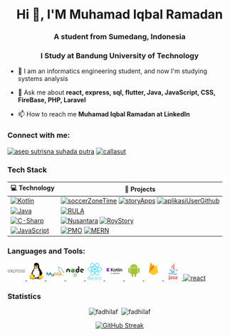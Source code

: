 <!--
**Muhamad Iqbal Ramadan/Iqbal** is a ✨ _special_ ✨ repository because its `README.md` (this file) appears on your GitHub profile.

Here are some ideas to get you started:

- 🔭 I’m currently working on ...
- 🌱 I’m currently learning ...
- 👯 I’m looking to collaborate on ...
- 🤔 I’m looking for help with ...
- 💬 Ask me about ...
- 📫 How to reach me: ...
- 😄 Pronouns: ...
- ⚡ Fun fact: ...
-->

<div align="center">
    <h1>Hi 👋, I'M Muhamad Iqbal Ramadan</h1>
    <h3>A student from Sumedang, Indonesia</h3>
  <h3>I Study at Bandung University of Technology</h3>
</div>

- 🌱 I am an informatics engineering student, and now I'm studying systems analysis

- 💬 Ask me about **react, express, sql, flutter, Java, JavaScript, CSS, FireBase, PHP, Laravel**

- 📫 How to reach me **Muhamad Iqbal Ramadan at LinkedIn**

### Connect with me:
<a href="https://www.linkedin.com/in/muhamad-iqbal-ramadan/" target="blank"><img align="center" src="https://raw.githubusercontent.com/rahuldkjain/github-profile-readme-generator/master/src/images/icons/Social/linked-in-alt.svg" alt="asep sutrisna suhada putra" height="30" width="40" /></a>
<a href="https://www.instagram.com/iqbalramadann_/" target="blank"><img align="center" src="https://raw.githubusercontent.com/rahuldkjain/github-profile-readme-generator/master/src/images/icons/Social/instagram.svg" alt="callasut" height="30" width="40" /></a>

### Tech Stack
<!-- START OF PROFILE STACK, DO NOT REMOVE -->
| 💻 **Technology** | 🚀 **Projects** |
| - | - |
| [![Kotlin](https://img.shields.io/static/v1?label=&message=Kotlin&color=7FD6EA&logo=kotlin&logoColor=FFFFFF)](https://kotlinlang.org/) | [![soccerZoneTime](https://img.shields.io/static/v1?label=&message=soccerZoneTime&color=000605&logo=github&logoColor=FFFFFF&labelColor=000605)](https://github.com/ibayeye/SoccerZoneTimeCompose) [![storyApps](https://img.shields.io/static/v1?label=&message=storyApps&color=000605&logo=github&logoColor=FFFFFF&labelColor=000605)](https://github.com/ibayeye/StoryApps) [![aplikasiUserGithub](https://img.shields.io/static/v1?label=&message=aplikasiUserGithub&color=000605&logo=github&logoColor=FFFFFF&labelColor=000605)](https://github.com/ibayeye/AplikasiGithubUser) |
| [![Java](https://img.shields.io/static/v1?label=&message=Java&color=3178C6&logo=java&logoColor=FFFFFF)](https://www.java.com/) | [![RULA](https://img.shields.io/static/v1?label=&message=RULA&color=000605&logo=github&logoColor=FFFFFF&labelColor=000605)](https://github.com/ibayeye/RULA)  |
| [![C-Sharp](https://img.shields.io/static/v1?label=&message=C-Sharp&color=007396&logo=c-sharp&logoColor=FFFFFF)](https://dotnet.microsoft.com/en-us/languages/csharp) | [![Nusantara](https://img.shields.io/static/v1?label=&message=Gemastik-Nusantara&color=000605&logo=github&logoColor=FFFFFF&labelColor=000605)](https://github.com/ibayeye/GemastikProject-Game-Development) [![RoyStory](https://img.shields.io/static/v1?label=&message=RoyStory&color=000605&logo=github&logoColor=FFFFFF&labelColor=000605)](https://github.com/ibayeye/Roy_Story_EscapeTheJungle) |
| [![JavaScript](https://img.shields.io/static/v1?label=&message=javascript&color=007396&logo=javascript&logoColor=FFFFFF)](https://www.javascript.com/) |  [![PMO](https://img.shields.io/static/v1?label=&message=ProjectManagementOffice&color=000605&logo=github&logoColor=FFFFFF&labelColor=000605)](https://github.com/ibayeye/Project_Management_Office) [![MERN](https://img.shields.io/static/v1?label=&message=MERN&color=000605&logo=github&logoColor=FFFFFF&labelColor=000605)](https://github.com/ibayeye/MERN)   |
<!-- END OF PROFILE STACK, DO NOT REMOVE -->



### Languages and Tools:
<p align="left"> 
    <a href="https://expressjs.com" target="_blank" rel="noreferrer"> 
        <img src="https://raw.githubusercontent.com/devicons/devicon/master/icons/express/express-original-wordmark.svg" alt="express" width="40" height="40"/>
    </a> 
    <a href="https://www.linux.org/" target="_blank" rel="noreferrer"> 
        <img src="https://raw.githubusercontent.com/devicons/devicon/master/icons/linux/linux-original.svg" alt="linux" width="40" height="40"/> 
    </a> 
    <a href="https://www.mysql.com/" target="_blank" rel="noreferrer"> 
        <img src="https://raw.githubusercontent.com/devicons/devicon/master/icons/mysql/mysql-original-wordmark.svg" alt="mysql" width="40" height="40"/> 
    </a> 
    <a href="https://nodejs.org" target="_blank" rel="noreferrer"> 
        <img src="https://raw.githubusercontent.com/devicons/devicon/master/icons/nodejs/nodejs-original-wordmark.svg" alt="nodejs" width="40" height="40"/> 
    </a> 
    <a href="https://reactjs.org/" target="_blank" rel="noreferrer"> 
        <img src="https://raw.githubusercontent.com/devicons/devicon/master/icons/react/react-original-wordmark.svg" alt="react" width="40" height="40"/> 
    </a>
  <a href="https://kotlinlang.org/" target="_blank" rel="noreferrer"> 
        <img src="https://raw.githubusercontent.com/devicons/devicon/master/icons/kotlin/kotlin-original-wordmark.svg" alt="react" width="40" height="40"/> 
    </a>
    <a href="https://www.android.com/" target="_blank" rel="noreferrer"> 
        <img src="https://raw.githubusercontent.com/devicons/devicon/master/icons/android/android-original-wordmark.svg" alt="react" width="40" height="40"/> 
    </a>
    <a href="https://firebase.google.com/" target="_blank" rel="noreferrer"> 
        <img src="https://raw.githubusercontent.com/devicons/devicon/master/icons/firebase/firebase-original-wordmark.svg" alt="react" width="40" height="40"/> 
    </a>
     <a href="https://www.java.com/" target="_blank" rel="noreferrer"> 
        <img src="https://raw.githubusercontent.com/devicons/devicon/master/icons/java/java-original-wordmark.svg" alt="react" width="40" height="40"/> 
    </a>
     <a href="https://www.javascript.com/" target="_blank" rel="noreferrer"> 
        <img src="https://raw.githubusercontent.com/devicons/devicon/master/icons/javascript/javascript-original-wordmark.svg" alt="react" width="40" height="40"/> 
    </a>
</p>

### Statistics
<div align="center">
    <div>
        <img src="https://github-readme-stats.vercel.app/api/top-langs?username=ibayeye&show_icons=true&locale=en&layout=compact&theme=nord&hide_border=true" alt="fadhilaf" />&nbsp;
        <img src="https://github-readme-stats.vercel.app/api?username=ibayeye&show_icons=true&locale=en&theme=nord&hide_border=true" alt="fadhilaf" />
    </div>
    
[![GitHub Streak](https://streak-stats.demolab.com?user=ibayeye&theme=nord&hide_border=true&date_format=j%20M%5B%20Y%5D)](https://git.io/streak-stats)
</div>   
